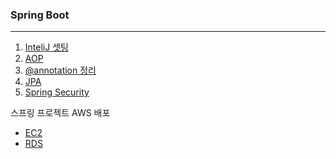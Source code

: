 ### Spring Boot
- - - 
1) [InteliJ 셋팅](./TIL.md) 
2) [AOP](./AOP.md)
3) [@annotation 정리](./annotation.md)
2) [JPA](./JPA/TIL.md)
3) [Spring Security](./SpringSecurity/TIL.md)

 스프링 프로젝트 AWS 배포
  - [EC2](../AWS/EC2.md) 
  - [RDS](../AWS/RDS.md)

